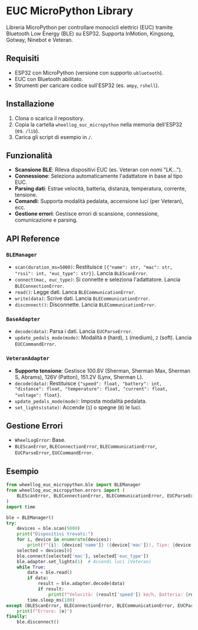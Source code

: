 # EUC MicroPython Library

Libreria MicroPython per controllare monocicli elettrici (EUC) tramite Bluetooth Low Energy (BLE) su ESP32. Supporta InMotion, Kingsong, Gotway, Ninebot e Veteran.

## Requisiti
- ESP32 con MicroPython (versione con supporto `ubluetooth`).
- EUC con Bluetooth abilitato.
- Strumenti per caricare codice sull'ESP32 (es. `ampy`, `rshell`).

## Installazione
1. Clona o scarica il repository.
2. Copia la cartella `wheellog_euc_micropython` nella memoria dell'ESP32 (es. `/lib`).
3. Carica gli script di esempio in `/`.

## Funzionalità
- **Scansione BLE**: Rileva dispositivi EUC (es. Veteran con nomi "LK...").
- **Connessione**: Seleziona automaticamente l'adattatore in base al tipo EUC.
- **Parsing dati**: Estrae velocità, batteria, distanza, temperatura, corrente, tensione.
- **Comandi**: Supporta modalità pedalata, accensione luci (per Veteran), ecc.
- **Gestione errori**: Gestisce errori di scansione, connessione, comunicazione e parsing.

## API Reference

### `BLEManager`
- `scan(duration_ms=5000)`: Restituisce `[{"name": str, "mac": str, "rssi": int, "euc_type": str}]`. Lancia `BLEScanError`.
- `connect(mac, euc_type)`: Si connette e seleziona l'adattatore. Lancia `BLEConnectionError`.
- `read()`: Legge dati. Lanca `BLECommunicationError`.
- `write(data)`: Scrive dati. Lancia `BLECommunicationError`.
- `disconnect()`: Disconnette. Lancia `BLECommunicationError`.

### `BaseAdapter`
- `decode(data)`: Parsa i dati. Lancia `EUCParseError`.
- `update_pedals_mode(mode)`: Modalità `0` (hard), `1` (medium), `2` (soft). Lancia `EUCCommandError`.

### `VeteranAdapter`
- **Supporto tensione**: Gestisce 100.8V (Sherman, Sherman Max, Sherman S, Abrams), 126V (Patton), 151.2V (Lynx, Sherman L).
- `decode(data)`: Restituisce `{"speed": float, "battery": int, "distance": float, "temperature": float, "current": float, "voltage": float}`.
- `update_pedals_mode(mode)`: Imposta modalità pedalata.
- `set_lights(state)`: Accende (`1`) o spegne (`0`) le luci.

## Gestione Errori
- `WheelLogError`: Base.
- `BLEScanError`, `BLEConnectionError`, `BLECommunicationError`, `EUCParseError`, `EUCCommandError`.

## Esempio
```python
from wheellog_euc_micropython.ble import BLEManager
from wheellog_euc_micropython.errors import (
    BLEScanError, BLEConnectionError, BLECommunicationError, EUCParseError
)
import time

ble = BLEManager()
try:
    devices = ble.scan(5000)
    print("Dispositivi trovati:")
    for i, device in enumerate(devices):
        print(f"{i}: {device['name']} ({device['mac']}), Tipo: {device['euc_type']}")
    selected = devices[0]
    ble.connect(selected['mac'], selected['euc_type'])
    ble.adapter.set_lights(1)  # Accendi luci (Veteran)
    while True:
        data = ble.read()
        if data:
            result = ble.adapter.decode(data)
            if result:
                print(f"Velocità: {result['speed']} km/h, Batteria: {result['battery']}%")
        time.sleep_ms(100)
except (BLEScanError, BLEConnectionError, BLECommunicationError, EUCParseError) as e:
    print(f"Errore: {e}")
finally:
    ble.disconnect()

